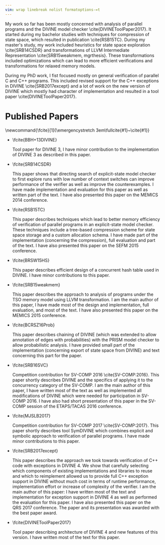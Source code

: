 ```yaml
---
vim: wrap linebreak nolist formatoptions-=t
---
```


My work so far has been mostly concerned with analysis of parallel programs and the DIVINE model checker \cite{DIVINEToolPaper2017}.
It started during my bachelor studies with techniques for compression of state space, which resulted in publication \cite{RSB15TC}.
During my master's study, my work included heuristics for state space exploration \cite{SRB14CSDR} and transformations of LLVM Intermediate Representation \cite{SRB15weakmem, mgrthesis}.
These transformations included optimizations which can lead to more efficient verifications and transformations for relaxed memory models.

During my PhD work, I fist focused mostly on general verification of parallel C and C++ programs.
This included revised support for the C++ exceptions in DIVINE \cite{SRB2017except} and a lot of work on the new version of DIVINE which mostly had character of implementation and resulted in a tool paper \cite{DIVINEToolPaper2017}.

# Published Papers

\newcommand{\fcite}[1]{\emergencystretch 3em\fullcite{#1}~\cite{#1}}

*   \fcite{BBH+13DIVINE}

     Tool paper for DIVINE 3, I have minor contribution to the implementation of DIVINE 3 as described in this paper.

*   \fcite{SRB14CSDR}

    This paper shows that directing search of explicit-state model checker to first explore runs with low number of context switches can improve performance of the verifier as well as improve the counterexamples.
    I have made implementation and evaluation for this paper as well as written part of the text.
    I have also presented this paper on the MEMICS 2014 conference.

*   \fcite{RSB15TC}

    This paper describes techniques which lead to better memory efficiency of verification of parallel programs in an explicit-state model checker.
    These techniques include a tree-based compression scheme for state space storage and a custom allocation schema.
    I have made part of the implementation (concerning the compression), full evaluation and part of the text.
    I have also presented this paper on the SEFM 2015 conference.

*   \fcite{BRSW15HS}

    This paper describes efficient design of a concurrent hash table used in DIVINE.
    I have minor contributions to this paper.

*   \fcite{SRB15weakmem}

    This paper describes the approach to analysis of programs under the TSO memory model using LLVM transformation.
    I am the main author of this paper, I have made most of the design and implementation, full evaluation, and most of the text.
    I have also presented this paper on the MEMICS 2015 conference.

*   \fcite{BCRSZ16Prob}

    This paper describes chaining of DIVINE (which was extended to allow annotation of edges with probabilities) with the PRISM model checker to allow probabilistic analysis.
    I have provided small part of the implementation (concerning export of state space from DIVINE) and text concerning this part for the paper.

*   \fcite{SRB16SVC}

    Competition contribution for SV-COMP 2016 \cite{SV-COMP:2016}.
    This paper shortly describes DIVINE and the specifics of applying it to the concurrency category of the SV-COMP.
    I am the main author of this paper, I have written most of the text as well as implemented all modifications of DIVINE which were needed for participation in SV-COMP 2016.
    I have also had short presentation of this paper in the SV-COMP session of the ETAPS/TACAS 2016 conference.

*   \fcite{MJSLB2017}

    Competition contribution for SV-COMP 2017 \cite{SV-COMP:2017}.
    This paper shortly describes tool SymDIVINE which combines explicit and symbolic approach to verification of parallel programs.
    I have made minor contributions to this paper.

*   \fcite{SRB2017except}

    This paper describes the approach we took towards verification of C++ code with exceptions in DIVINE 4.
    We show that carefully selecting which components of existing implementations and libraries to reuse and which to reimplement allowed us to provide full C++ exception support in DIVINE without much cost in terms of runtime performance, implementation effort or increase of complexity of the verifier.
    I am the main author of this paper: I have written most of the text and implementation for exception support in DIVINE 4 as well as performed the evaluation for this paper.
    I have also presented this paper on the QRS 2017 conference.
    The paper and its presentation was awarded with the best paper award.

*   \fcite{DIVINEToolPaper2017}

    Tool paper describing architecture of DIVINE 4 and new features of this version.
    I have written most of the text for this paper.

